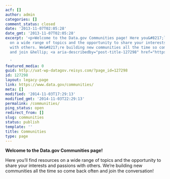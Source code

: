 ```yaml
---
acf: []
author: admin
categories: []
comment_status: closed
date: '2013-11-07T02:05:28'
date_gmt: '2013-11-07T02:05:28'
excerpt: '<p>Welcome to the Data.gov Communities page! Here you&#8217;ll find resources
  on a wide range of topics and the opportunity to share your interests and passions
  with others. We&#8217;re building new communities all the time so come back often
  and join &hellip; <a aria-describedby="post-title-127298" href="https://www.data.gov/communities/">Continued</a></p>

  '
featured_media: 0
guid: http://uat-wp-datagov.reisys.com/?page_id=127298
id: 127298
layout: legacy-page
link: https://www.data.gov/communities/
meta: []
modified: '2014-11-03T17:29:13'
modified_gmt: '2014-11-03T22:29:13'
permalink: /communities/
ping_status: open
redirect_from: []
slug: communities
status: publish
template: ''
title: Communities
type: page
---
```

**Welcome to the Data.gov Communities page!**


Here you’ll find resources on a wide range of topics and the opportunity to share your interests and passions with others. We’re building new communities all the time so come back often and join the conversation!


